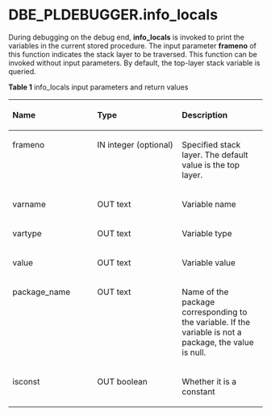 # DBE\_PLDEBUGGER.info\_locals<a name="EN-US_TOPIC_0000001101617996"></a>

During debugging on the debug end,  **info\_locals**  is invoked to print the variables in the current stored procedure. The input parameter  **frameno**  of this function indicates the stack layer to be traversed. This function can be invoked without input parameters. By default, the top-layer stack variable is queried.

**Table  1**  info\_locals input parameters and return values

<a name="table8940114934019"></a>
<table><thead align="left"><tr id="row1294094911409"><th class="cellrowborder" valign="top" width="33.33333333333333%" id="mcps1.2.4.1.1"><p id="p4771101912150"><a name="p4771101912150"></a><a name="p4771101912150"></a>Name</p>
</th>
<th class="cellrowborder" valign="top" width="33.33333333333333%" id="mcps1.2.4.1.2"><p id="p18771111913151"><a name="p18771111913151"></a><a name="p18771111913151"></a>Type</p>
</th>
<th class="cellrowborder" valign="top" width="33.33333333333333%" id="mcps1.2.4.1.3"><p id="p5771121911514"><a name="p5771121911514"></a><a name="p5771121911514"></a>Description</p>
</th>
</tr>
</thead>
<tbody><tr id="row1944419815186"><td class="cellrowborder" valign="top" width="33.33333333333333%" headers="mcps1.2.4.1.1 "><p id="p17444158101813"><a name="p17444158101813"></a><a name="p17444158101813"></a>frameno</p>
</td>
<td class="cellrowborder" valign="top" width="33.33333333333333%" headers="mcps1.2.4.1.2 "><p id="p744410811181"><a name="p744410811181"></a><a name="p744410811181"></a>IN integer (optional)</p>
</td>
<td class="cellrowborder" valign="top" width="33.33333333333333%" headers="mcps1.2.4.1.3 "><p id="p0445148131820"><a name="p0445148131820"></a><a name="p0445148131820"></a>Specified stack layer. The default value is the top layer.</p>
</td>
</tr>
<tr id="row19940249184016"><td class="cellrowborder" valign="top" width="33.33333333333333%" headers="mcps1.2.4.1.1 "><p id="p39401949114016"><a name="p39401949114016"></a><a name="p39401949114016"></a>varname</p>
</td>
<td class="cellrowborder" valign="top" width="33.33333333333333%" headers="mcps1.2.4.1.2 "><p id="p894044912405"><a name="p894044912405"></a><a name="p894044912405"></a>OUT text</p>
</td>
<td class="cellrowborder" valign="top" width="33.33333333333333%" headers="mcps1.2.4.1.3 "><p id="p894094914016"><a name="p894094914016"></a><a name="p894094914016"></a>Variable name</p>
</td>
</tr>
<tr id="row29401490408"><td class="cellrowborder" valign="top" width="33.33333333333333%" headers="mcps1.2.4.1.1 "><p id="p694014964011"><a name="p694014964011"></a><a name="p694014964011"></a>vartype</p>
</td>
<td class="cellrowborder" valign="top" width="33.33333333333333%" headers="mcps1.2.4.1.2 "><p id="p49401449144013"><a name="p49401449144013"></a><a name="p49401449144013"></a>OUT text</p>
</td>
<td class="cellrowborder" valign="top" width="33.33333333333333%" headers="mcps1.2.4.1.3 "><p id="p294084914012"><a name="p294084914012"></a><a name="p294084914012"></a>Variable type</p>
</td>
</tr>
<tr id="row694020497402"><td class="cellrowborder" valign="top" width="33.33333333333333%" headers="mcps1.2.4.1.1 "><p id="p5940144910409"><a name="p5940144910409"></a><a name="p5940144910409"></a>value</p>
</td>
<td class="cellrowborder" valign="top" width="33.33333333333333%" headers="mcps1.2.4.1.2 "><p id="p1294019492408"><a name="p1294019492408"></a><a name="p1294019492408"></a>OUT text</p>
</td>
<td class="cellrowborder" valign="top" width="33.33333333333333%" headers="mcps1.2.4.1.3 "><p id="p11941144910409"><a name="p11941144910409"></a><a name="p11941144910409"></a>Variable value</p>
</td>
</tr>
<tr id="row11941249204011"><td class="cellrowborder" valign="top" width="33.33333333333333%" headers="mcps1.2.4.1.1 "><p id="p2941134984017"><a name="p2941134984017"></a><a name="p2941134984017"></a>package_name</p>
</td>
<td class="cellrowborder" valign="top" width="33.33333333333333%" headers="mcps1.2.4.1.2 "><p id="p2941154911400"><a name="p2941154911400"></a><a name="p2941154911400"></a>OUT text</p>
</td>
<td class="cellrowborder" valign="top" width="33.33333333333333%" headers="mcps1.2.4.1.3 "><p id="p17941049134010"><a name="p17941049134010"></a><a name="p17941049134010"></a>Name of the package corresponding to the variable. If the variable is not a package, the value is null.</p>
</td>
</tr>
<tr id="row117341928152317"><td class="cellrowborder" valign="top" width="33.33333333333333%" headers="mcps1.2.4.1.1 "><p id="p134041568229"><a name="p134041568229"></a><a name="p134041568229"></a>isconst</p>
</td>
<td class="cellrowborder" valign="top" width="33.33333333333333%" headers="mcps1.2.4.1.2 "><p id="p5404656132216"><a name="p5404656132216"></a><a name="p5404656132216"></a>OUT boolean</p>
</td>
<td class="cellrowborder" valign="top" width="33.33333333333333%" headers="mcps1.2.4.1.3 "><p id="p2040465622217"><a name="p2040465622217"></a><a name="p2040465622217"></a>Whether it is a constant</p>
</td>
</tr>
</tbody>
</table>

